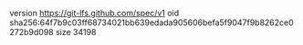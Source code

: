version https://git-lfs.github.com/spec/v1
oid sha256:64f7b9c03ff68734021bb639edada905606befa5f9047f9b8262ce0272b9d098
size 34198
